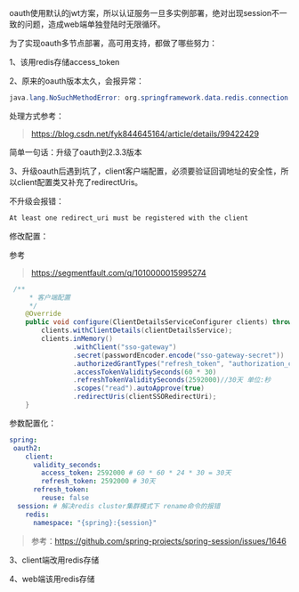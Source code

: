 oauth使用默认的jwt方案，所以认证服务一旦多实例部署，绝对出现session不一致的问题，造成web端单独登陆时无限循环。

为了实现oauth多节点部署，高可用支持，都做了哪些努力：

1、该用redis存储access_token

2、原来的oauth版本太久，会报异常：

```java
java.lang.NoSuchMethodError: org.springframework.data.redis.connection.RedisConnection.set([B[B)V
```

处理方式参考：

> https://blog.csdn.net/fyk844645164/article/details/99422429

简单一句话：升级了oauth到2.3.3版本

3、升级oauth后遇到坑了，client客户端配置，必须要验证回调地址的安全性，所以client配置类又补充了redirectUris。

不升级会报错：

```java
At least one redirect_uri must be registered with the client
```

修改配置：

参考 

>  https://segmentfault.com/q/1010000015995274

```java
 /**
     * 客户端配置
     */
    @Override
    public void configure(ClientDetailsServiceConfigurer clients) throws Exception {
        clients.withClientDetails(clientDetailsService);
        clients.inMemory()
                .withClient("sso-gateway")
                .secret(passwordEncoder.encode("sso-gateway-secret"))
                .authorizedGrantTypes("refresh_token", "authorization_code", "password")
                .accessTokenValiditySeconds(60 * 30)
                .refreshTokenValiditySeconds(2592000)//30天 单位:秒
                .scopes("read").autoApprove(true)
                .redirectUris(clientSSORedirectUri);
    }
```



参数配置化：

```yml
spring:
 oauth2:
    client:
      validity_seconds:
        access_token: 2592000 # 60 * 60 * 24 * 30 = 30天
        refresh_token: 2592000 # 30天
      refresh_token:
        reuse: false
  session: # 解决redis cluster集群模式下 rename命令的报错
    redis:
      namespace: "{spring}:{session}"
```

> 参考：https://github.com/spring-projects/spring-session/issues/1646

3、client端改用redis存储



4、web端该用redis存储

